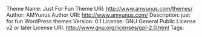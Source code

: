 Theme Name: Just For Fun
Theme URI: http://www.amyunus.com/themes/
Author: AMYunus
Author URI: http://www.amyunus.com/
Description: just for fun WordPress themes
Version: 0.1
License: GNU General Public License v2 or later
License URI: http://www.gnu.org/licenses/gpl-2.0.html
Tags: